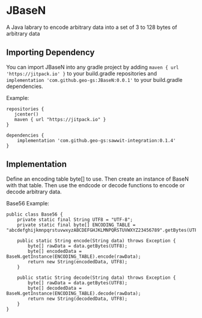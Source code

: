 # JBaseN
A Java labrary to encode arbitrary data into a set of 3 to 128 bytes of arbitrary data

## Importing Dependency
You can import JBaseN into any gradle project by adding `maven { url 'https://jitpack.io' }` to your build.gradle repositories and `implementation 'com.github.geo-gs:JBaseN:0.0.1'` to your build.gradle dependencies.

Example:
```
repositories {
   jcenter()
   maven { url "https://jitpack.io" }
}

dependencies {
    implementation 'com.github.geo-gs:sawwit-integration:0.1.4'
}
```

## Implementation
Define an encoding table byte[] to use. Then create an instance of BaseN with that table. Then use the endcode or decode functions to encode or decode arbitrary data.

Base56 Example:
```
public class Base56 {
    private static final String UTF8 = "UTF-8";
    private static final byte[] ENCODING_TABLE = "abcdefghijkmnpqrstuvwxyzABCDEFGHJKLMNPQRSTUVWXYZ23456789".getBytes(UTF8);

    public static String encode(String data) throws Exception {
        byte[] rawData = data.getBytes(UTF8);
        byte[] encodedData = BaseN.getInstance(ENCODING_TABLE).encode(rawData);
        return new String(encodedData, UTF8);
    }

    public static String decode(String data) throws Exception {
        byte[] rawData = data.getBytes(UTF8);
        byte[] decodedData = BaseN.getInstance(ENCODING_TABLE).decode(rawData);
        return new String(decodedData, UTF8);
    }
}
```
